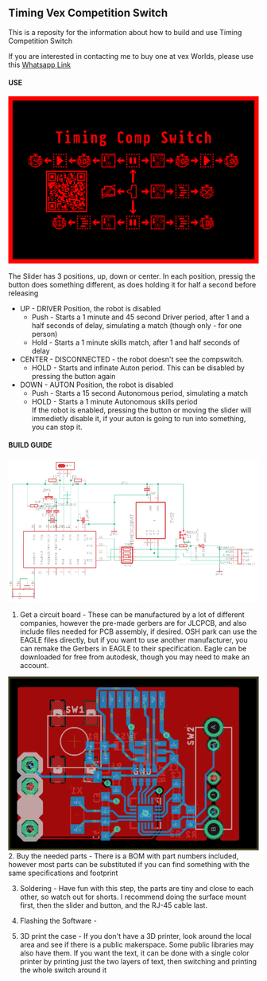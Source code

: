 ## __Timing Vex Competition Switch__  
This is a reposity for the information about how to build and use Timing Competition Switch  

If you are interested in contacting me to buy one at vex Worlds, please use this [Whatsapp Link](https://wa.me/16503987996)
#### USE  

![Map for Competition Switch Usage](.docPics/.map.png)


The Slider has 3 positions, up, down or center. In each position, pressig the button does something different, as does holding it for half a second before releasing  
- UP - DRIVER Position, the robot is disabled
    - Push - Starts a 1 minute and 45 second Driver period, after 1 and a half seconds of delay, simulating a match (though only - for one person)
    - Hold - Starts a 1 minute skills match, after 1 and half seconds of delay
- CENTER - DISCONNECTED - the robot doesn't see the compswitch.
    - HOLD - Starts and infinate Auton period. This can be disabled by pressing the button again
- DOWN - AUTON Position, the robot is disabled
    - Push - Starts a 15 second Autonomous period, simulating a match
    - HOLD - Starts a 1 minute Autonomous skills period  
If the robot is enabled, pressing the button or moving the slider will immedietly disable it, if your auton is going to run into something, you can stop it.
#### BUILD GUIDE
![Schematic for the competition switch](.docPics/Schematic.png)
1. Get a circuit board - These can be manufactured by a lot of different companies, however the pre-made gerbers are for JLCPCB, and also include files needed for PCB assembly, if desired. OSH park can use the EAGLE files directly, but if you want to use another manufacturer, you can remake the Gerbers in EAGLE to their specification. Eagle can be downloaded for free from autodesk, though you may need to make an account.       

![An image of the circuit Board](.docPics/board.png)    
2. Buy the needed parts - There is a BOM with part numbers included, however most parts can be substituted if you can find something with the same specifications and footprint   

3. Soldering - Have fun with this step, the parts are tiny and close to each other, so watch out for shorts. I recommend doing the surface mount first, then the slider and button, and the RJ-45 cable last. 
  
4.  Flashing the Software -   

5.  3D print the case - If you don't have a 3D printer, look around the local area and see if there is a public makerspace. Some public libraries may also have them. If you want the text, it can be done with a single color printer by printing just the two layers of text, then switching and printing the whole switch around it
